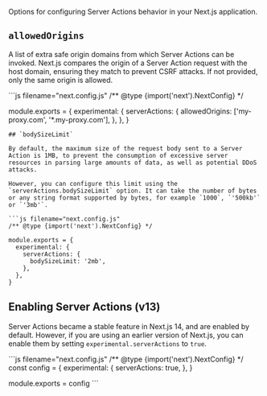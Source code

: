 Options for configuring Server Actions behavior in your Next.js
application.

## `allowedOrigins`

A list of extra safe origin domains from which Server Actions can be
invoked. Next.js compares the origin of a Server Action request with the
host domain, ensuring they match to prevent CSRF attacks. If not
provided, only the same origin is allowed.

\`\`\`js filename="next.config.js" /\*\* @type
{import('next').NextConfig} \*/

module.exports = { experimental: { serverActions: { allowedOrigins:
\['my-proxy.com', '\*.my-proxy.com'\], }, }, }


    ## `bodySizeLimit`

    By default, the maximum size of the request body sent to a Server Action is 1MB, to prevent the consumption of excessive server resources in parsing large amounts of data, as well as potential DDoS attacks.

    However, you can configure this limit using the `serverActions.bodySizeLimit` option. It can take the number of bytes or any string format supported by bytes, for example `1000`, `'500kb'` or `'3mb'`.

    ```js filename="next.config.js"
    /** @type {import('next').NextConfig} */

    module.exports = {
      experimental: {
        serverActions: {
          bodySizeLimit: '2mb',
        },
      },
    }

## Enabling Server Actions (v13)

Server Actions became a stable feature in Next.js 14, and are enabled by
default. However, if you are using an earlier version of Next.js, you
can enable them by setting `experimental.serverActions` to `true`.

\`\`\`js filename="next.config.js" /\*\* @type
{import('next').NextConfig} \*/ const config = { experimental: {
serverActions: true, }, }

module.exports = config \`\`\`
